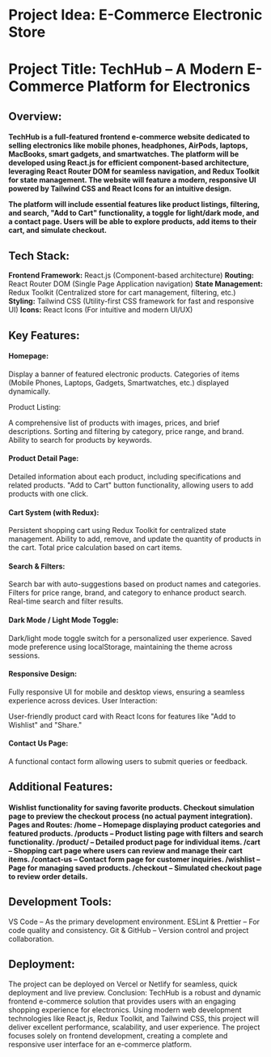 <h1>Project Idea: <b>E-Commerce Electronic Store</b></h1>
<h1>Project Title: <b>TechHub – A Modern E-Commerce Platform for Electronics</b></h1>
<h2><b>Overview: </b></h2>
<h4>TechHub is a full-featured frontend e-commerce website dedicated to selling electronics like mobile phones, headphones, AirPods, laptops, MacBooks, smart gadgets, and smartwatches. The platform will be developed using React.js for efficient component-based architecture, leveraging React Router DOM for seamless navigation, and Redux Toolkit for state management. The website will feature a modern, responsive UI powered by Tailwind CSS and React Icons for an intuitive design.

The platform will include essential features like product listings, filtering, and search, "Add to Cart" functionality, a toggle for light/dark mode, and a contact page. Users will be able to explore products, add items to their cart, and simulate checkout.</h4>

<h2><b>Tech Stack:</b></h2>
<b>Frontend Framework:</b> React.js (Component-based architecture)
<b>Routing:</b> React Router DOM (Single Page Application navigation)
<b>State Management:</b> Redux Toolkit (Centralized store for cart management, filtering, etc.)
<b>Styling:</b> Tailwind CSS (Utility-first CSS framework for fast and responsive UI)
<b>Icons:</b> React Icons (For intuitive and modern UI/UX)

<h2><b>Key Features:</b></h2>
<h4>Homepage:</h4>

Display a banner of featured electronic products.
Categories of items (Mobile Phones, Laptops, Gadgets, Smartwatches, etc.) displayed dynamically.

</h4>Product Listing:</h4>

A comprehensive list of products with images, prices, and brief descriptions.
Sorting and filtering by category, price range, and brand.
Ability to search for products by keywords.

<h4>Product Detail Page:</h4>

Detailed information about each product, including specifications and related products.
"Add to Cart" button functionality, allowing users to add products with one click.

<h4>Cart System (with Redux):</h4>

Persistent shopping cart using Redux Toolkit for centralized state management.
Ability to add, remove, and update the quantity of products in the cart.
Total price calculation based on cart items.

<h4>Search & Filters:</h4>

Search bar with auto-suggestions based on product names and categories.
Filters for price range, brand, and category to enhance product search.
Real-time search and filter results.

<h4>Dark Mode / Light Mode Toggle:</h4>

Dark/light mode toggle switch for a personalized user experience.
Saved mode preference using localStorage, maintaining the theme across sessions.

<h4>Responsive Design:</h4>

Fully responsive UI for mobile and desktop views, ensuring a seamless experience across devices.
User Interaction:

User-friendly product card with React Icons for features like "Add to Wishlist" and "Share."

<h4>Contact Us Page:</h4>

A functional contact form allowing users to submit queries or feedback.

<h2>Additional Features:</h2>

<h4>Wishlist functionality for saving favorite products.
Checkout simulation page to preview the checkout process (no actual payment integration).
<b>Pages and Routes:</b>
<b>/home</b> – Homepage displaying product categories and featured products.
<b>/products</b> – Product listing page with filters and search functionality.
<b>/product/</b>
– Detailed product page for individual items.
<b>/cart </b>– Shopping cart page where users can review and manage their cart items.
<b>/contact-us</b> – Contact form page for customer inquiries.
<b>/wishlist</b> – Page for managing saved products.
<b>/checkout</b> – Simulated checkout page to review order details.<h4>

<h2>Development Tools:</h2>
VS Code – As the primary development environment.
ESLint & Prettier – For code quality and consistency.
Git & GitHub – Version control and project collaboration.

<h2>Deployment:</h2>
The project can be deployed on Vercel or Netlify for seamless, quick deployment and live preview.
Conclusion: TechHub is a robust and dynamic frontend e-commerce solution that provides users with an engaging shopping experience for electronics. Using modern web development technologies like React.js, Redux Toolkit, and Tailwind CSS, this project will deliver excellent performance, scalability, and user experience. The project focuses solely on frontend development, creating a complete and responsive user interface for an e-commerce platform.